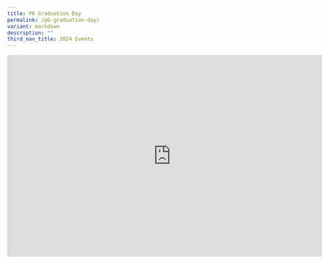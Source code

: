 ```yaml
---
title: P6 Graduation Day
permalink: /p6-graduation-day/
variant: markdown
description: ""
third_nav_title: 2024 Events
---
```

<iframe allowfullscreen="true" height="469" width="760" frameborder="0" src="https://docs.google.com/presentation/d/e/2PACX-1vT0q4Hxnc9QmX-Fj7ehQWGaVClXqahCNSFY4x_NcgBUltIrBOmKDSD6DLFhnRzvFAB-zRJBRotGAbrK/embed?start=true&amp;loop=true&amp;delayms=3000"></iframe>
 